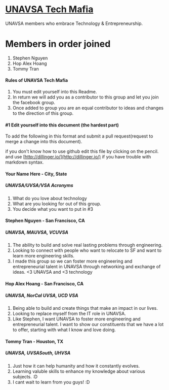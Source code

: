 
# [UNAVSA Tech Mafia](https://www.facebook.com/groups/609480592500450/)
UNAVSA members who embrace Technology & Entrepreneurship.

Members in order joined
=======
1. Stephen Nguyen
2. Hop Alex Hoang
3. Tommy Tran

#### Rules of UNAVSA Tech Mafia

1. You must edit yourself into this Readme.
2. In return we will add you as a contributor to this group and let you join the facebook group.
3. Once added to group you are an equal contributor to ideas and changes to the direction of this group.

#### #1 Edit yourself into this document (the hardest part)
To add the following in this format and submit a pull request(request to merge a change into this document). 

if you don't know how to use github edit this file by clicking on the pencil. and use [http://dillinger.io/](http://dillinger.io/) if you have trouble with markdown syntax.

#### Your Name Here - City, State
##### UNAVSA/UVSA/VSA Acronyms

  1. What do you love about technology
  2. What are you looking for out of this group.
  3. You decide what you want to put in #3

#### Stephen Nguyen - San Francisco, CA 
##### UNAVSA, MAUVSA, VCUVSA

  1. The ability to build and solve real lasting problems through engineering.
  2. Looking to connect with people who want to relocate to SF and want to learn more engineering skills.
  3. I made this group so we can foster more engineering and entrepreneurial talent in UNAVSA through networking and exchange of ideas. <3 UNAVSA and <3 technology

#### Hop Alex Hoang - San Francisco, CA 
##### UNAVSA, NorCal UVSA, UCD VSA

  1. Being able to build and create things that make an impact in our lives.
  2. Looking to replace myself from the IT role in UNAVSA.
  3. Like Stephen, I want UNAVSA to foster more engineering and entrepreneurial talent. I want to show our constituents that we have a lot to offer, starting with what I know and love doing.

#### Tommy Tran - Houston, TX
##### UNAVSA, UVSASouth, UHVSA

  1. Just how it can help humanity and how it constantly evolves.
  2. Learning valuble skills to enhance my knowledge about various subjects. :D
  3. I cant wait to learn from you guys! :D
